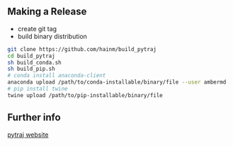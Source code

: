 Making a Release
----------------

- create git tag
- build binary distribution
```bash
git clone https://github.com/hainm/build_pytraj
cd build_pytraj
sh build_conda.sh
sh build_pip.sh
# conda install anaconda-client
anaconda upload /path/to/conda-installable/binary/file --user ambermd
# pip install twine
twine upload /path/to/pip-installable/binary/file
```

Further info
------------
[pytraj website](http://amber-md.github.io/pytraj/latest/developer_guide.html)
